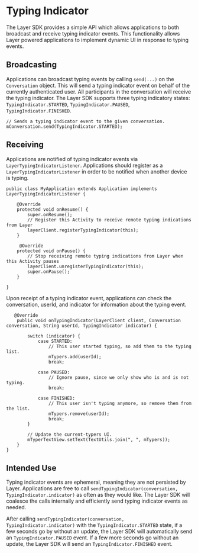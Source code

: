 # Typing Indicator
The Layer SDK provides a simple API which allows applications to both broadcast and receive typing indicator events. This functionality allows Layer powered applications to implement dynamic UI in response to typing events. 

## Broadcasting
Applications can broadcast typing events by calling `send(...)` on the `Conversation` object. This will send a typing indicator event on behalf of the currently authenticated user. All participants in the conversation will receive the typing indicator.  The Layer SDK supports three typing indicatory states: `TypingIndicator.STARTED`, `TypingIndicator.PAUSED`, `TypingIndicator.FINISHED`. 

```
// Sends a typing indicator event to the given conversation.
mConversation.send(TypingIndicator.STARTED);
```

## Receiving 
Applications are notified of typing indicator events via `LayerTypingIndicatorListener`. Applications should register as a `LayerTypingIndicatorListener` in order to be notified when another device is typing.

```
public class MyApplication extends Application implements LayerTypingIndicatorListener {

    @Override
    protected void onResume() {
        super.onResume();
        // Register this Activity to receive remote typing indications from Layer
        layerClient.registerTypingIndicator(this);
    }
 
     @Override
    protected void onPause() {
        // Stop receiving remote typing indications from Layer when this Activity pauses
        layerClient.unregisterTypingIndicator(this);
        super.onPause();
    }
     
}
```

Upon receipt of a typing indicator event, applications can check the conversation, userId, and indicator for information about the typing event.

```
   @Override
    public void onTypingIndicator(LayerClient client, Conversation conversation, String userId, TypingIndicator indicator) {
 
        switch (indicator) {
            case STARTED:
                // This user started typing, so add them to the typing list.
                mTypers.add(userId);
                break;
 
            case PAUSED:
                // Ignore pause, since we only show who is and is not typing.
                break;
 
            case FINISHED:
                // This user isn't typing anymore, so remove them from the list.
                mTypers.remove(userId);
                break;
        }
 
        // Update the current-typers UI.
        mTyperTextView.setText(TextUtils.join(", ", mTypers));
    }
}
```

## Intended Use
Typing indicator events are ephemeral, meaning they are not persisted by Layer. Applications are free to call `sendTypingIndicator(conversation, TypingIndicator.indicator)` as often as they would like.  The Layer SDK will coalesce the calls internally and efficiently send typing indicator events as needed. 

After calling `sendTypingIndicator(conversation, TypingIndicator.indicator)` with the `TypingIndicator.STARTED` state, if a few seconds go by without an update, the Layer SDK will automatically send an `TypingIndicator.PAUSED` event. If a few more seconds go without an update, the Layer SDK will send an `TypingIndicator.FINISHED` event. 



